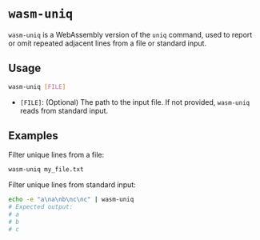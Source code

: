 # `wasm-uniq`

`wasm-uniq` is a WebAssembly version of the `uniq` command, used to report or omit repeated adjacent lines from a file or standard input.

## Usage

```bash
wasm-uniq [FILE]
```

- `[FILE]`: (Optional) The path to the input file. If not provided, `wasm-uniq` reads from standard input.

## Examples

Filter unique lines from a file:

```bash
wasm-uniq my_file.txt
```

Filter unique lines from standard input:

```bash
echo -e "a\na\nb\nc\nc" | wasm-uniq
# Expected output:
# a
# b
# c
```

